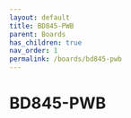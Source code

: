 ```yaml
---
layout: default
title: BD845-PWB
parent: Boards
has_children: true
nav_order: 1
permalink: /boards/bd845-pwb
---
```


# BD845-PWB